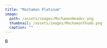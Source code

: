 ```yaml
---
title: "Mochamon Platinum"
image: 
  path: /assets/images/MochamonHeader.png
  thumbnail: /assets/images/MochamonThumb.png
  caption: ""
---
```

B